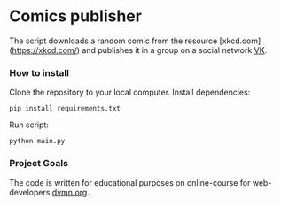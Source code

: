 # Comics publisher

The script downloads a random comic from the resource [xkcd.com] (https://xkcd.com/) and publishes it in a group on a social network [VK](https://vk.com/).

### How to install
Clone the repository to your local computer.
Install dependencies:
```
pip install requirements.txt
```
Run script:
```
python main.py
```

### Project Goals
The code is written for educational purposes on online-course for web-developers [dvmn.org](https://dvmn.org/).
